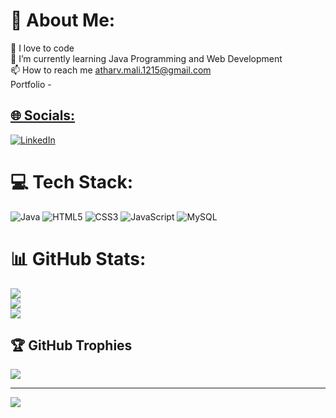 # 💫 About Me:
🔭 I love to code<br>🌱 I’m currently learning Java Programming and Web Development<br>📫 How to reach me atharv.mali.1215@gmail.com
<br> Portfolio - <a href="https://atharvmali.netlify.app/" target="_blank">


## 🌐 Socials:
[![LinkedIn](https://img.shields.io/badge/LinkedIn-%230077B5.svg?logo=linkedin&logoColor=white)](https://linkedin.com/in/linkedin.com/in/atharv-mali) 

# 💻 Tech Stack:
![Java](https://img.shields.io/badge/java-%23ED8B00.svg?style=flat&logo=openjdk&logoColor=white) ![HTML5](https://img.shields.io/badge/html5-%23E34F26.svg?style=flat&logo=html5&logoColor=white) ![CSS3](https://img.shields.io/badge/css3-%231572B6.svg?style=flat&logo=css3&logoColor=white) ![JavaScript](https://img.shields.io/badge/javascript-%23323330.svg?style=flat&logo=javascript&logoColor=%23F7DF1E) ![MySQL](https://img.shields.io/badge/mysql-4479A1.svg?style=flat&logo=mysql&logoColor=white)
# 📊 GitHub Stats:
![](https://github-readme-stats.vercel.app/api?username=atharvmali&theme=default&hide_border=false&include_all_commits=false&count_private=false)<br/>
![](https://github-readme-streak-stats.herokuapp.com/?user=atharvmali&theme=default&hide_border=false)<br/>
![](https://github-readme-stats.vercel.app/api/top-langs/?username=atharvmali&theme=default&hide_border=false&include_all_commits=false&count_private=false&layout=compact)

## 🏆 GitHub Trophies
![](https://github-profile-trophy.vercel.app/?username=atharvmali&theme=default&no-frame=false&no-bg=false&margin-w=4)

---
[![](https://visitcount.itsvg.in/api?id=atharvmali&icon=0&color=3)](https://visitcount.itsvg.in)

<!-- Proudly created with GPRM ( https://gprm.itsvg.in ) -->
